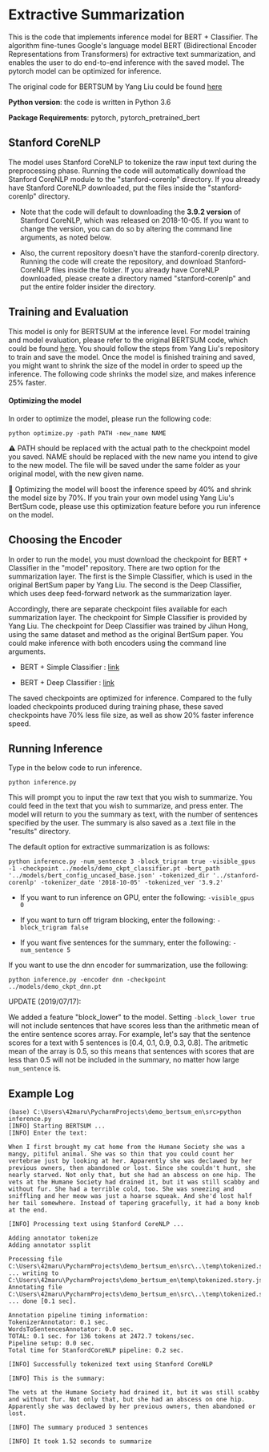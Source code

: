 # Extractive Summarization
This is the code that implements inference model for BERT + Classifier. The algorithm fine-tunes Google's language model BERT (Bidirectional Encoder Representations from Transformers) for extractive text summarization, and enables the user to do end-to-end inference with the saved model. The pytorch model can be optimized for inference.

The original code for BERTSUM by Yang Liu could be found [here](https://github.com/nlpyang/BertSum)

**Python version**: the code is written in Python 3.6

**Package Requirements**: pytorch, pytorch_pretrained_bert

## Stanford CoreNLP
The model uses Stanford CoreNLP to tokenize the raw input text during the preprocessing phase.
Running the code will automatically download the Stanford CoreNLP module to the "stanford-corenlp" directory.
If you already have Stanford CoreNLP downloaded, put the files inside the "stanford-corenlp" directory.

* Note that the code will default to downloading the **3.9.2 version** of Stanford CoreNLP, which was released on 2018-10-05. If you want to change the version, you can do so by altering the command line arguments, as noted below.

* Also, the current repository doesn't have the stanford-corenlp directory. Running the code will create the repository, and download Stanford-CoreNLP files inside the folder. If you already have CoreNLP downloaded, please create a directory named "stanford-corenlp" and put the entire folder insider the directory.

## Training and Evaluation
This model is only for BERTSUM at the inference level. For model training and model evaluation, please refer to the original BERTSUM code, which could be found [here](https://github.com/nlpyang/BertSum). You should follow the steps from Yang Liu's repository to train and save the model. Once the model is finished training and saved, you might want to shrink the size of the model in order to speed up the inference. The following code shrinks the model size, and makes inference 25% faster.

#### Optimizing the model
In order to optimize the model, please run the following code:

```
python optimize.py -path PATH -new_name NAME
```

⚠️ PATH should be replaced with the actual path to the checkpoint model you saved. NAME should be replaced with the new name you intend to give to the new model. The file will be saved under the same folder as your original model, with the new given name.

🚀 Optimizing the model will boost the inference speed by 40% and shrink the model size by 70%. If you train your own model using Yang Liu's BertSum code, please use this optimization feature before you run inference on the model.

## Choosing the Encoder
In order to run the model, you must download the checkpoint for BERT + Classifier in the "model" repository. There are two option for the summarization layer. The first is the Simple Classifier, which is used in the original BertSum paper by Yang Liu. The second is the Deep Classifier, which uses deep feed-forward network as the summarization layer.

Accordingly, there are separate checkpoint files available for each summarization layer. The checkpoint for Simple Classifier is provided by Yang Liu. The checkpoint for Deep Classifier was trained by Jihun Hong, using the same dataset and method as the original BertSum paper. You could make inference with both encoders using the command line arguments.

* BERT + Simple Classifier : [link](https://drive.google.com/file/d/1VN4tuWeRcFqEv4J1Xb7BIIr9Ym4SGOVz/view?usp=sharing)

* BERT + Deep Classifier : [link](https://drive.google.com/file/d/1v_LreKIRiEAieRI4cnD_LnFHX6cSfg4X/view?usp=sharing)

The saved checkpoints are optimized for inference. Compared to the fully loaded checkpoints produced during training phase, these saved checkpoints have 70% less file size, as well as show 20% faster inference speed.

## Running Inference
Type in the below code to run inference.

```
python inference.py 
```

This will prompt you to input the raw text that you wish to summarize. You could feed in the text that you wish to summarize, and press enter. The model will return to you the summary as text, with the number of sentences specified by the user. The summary is also saved as a .text file in the "results" directory.

The default option for extractive summarization is as follows:

```
python inference.py -num_sentence 3 -block_trigram true -visible_gpus -1 -checkpoint ../models/demo_ckpt_classifier.pt -bert_path '../models/bert_config_uncased_base.json' -tokenized_dir '../stanford-corenlp' -tokenizer_date '2018-10-05' -tokenized_ver '3.9.2'
```

* If you want to run inference on GPU, enter the following: ```-visible_gpus 0```

* If you want to turn off trigram blocking, enter the following: ```-block_trigram false```

* If you want five sentences for the summary, enter the following: ```-num_sentence 5```

If you want to use the dnn encoder for summarization, use the following:

```
python inference.py -encoder dnn -checkpoint ../models/demo_ckpt_dnn.pt
```

UPDATE (2019/07/17):

We added a feature "block_lower" to the model. Setting ```-block_lower true``` will not include sentences that have scores less than the arithmetic mean of the entire sentence scores array. For example, let's say that the sentence scores for a text with 5 sentences is [0.4, 0.1, 0.9, 0.3, 0.8]. The aritmetic mean of the array is 0.5, so this means that sentences with scores that are less than 0.5 will not be included in the summary, no matter how large ```num_sentence``` is.

## Example Log
```
(base) C:\Users\42maru\PycharmProjects\demo_bertsum_en\src>python inference.py
[INFO] Starting BERTSUM ...
[INFO] Enter the text:

When I first brought my cat home from the Humane Society she was a mangy, pitiful animal. She was so thin that you could count her vertebrae just by looking at her. Apparently she was declawed by her previous owners, then abandoned or lost. Since she couldn't hunt, she nearly starved. Not only that, but she had an abscess on one hip. The vets at the Humane Society had drained it, but it was still scabby and without fur. She had a terrible cold, too. She was sneezing and sniffling and her meow was just a hoarse squeak. And she'd lost half her tail somewhere. Instead of tapering gracefully, it had a bony knob at the end.

[INFO] Processing text using Stanford CoreNLP ...

Adding annotator tokenize
Adding annotator ssplit

Processing file C:\Users\42maru\PycharmProjects\demo_bertsum_en\src\..\temp\tokenized.story ... writing to C:\Users\42maru\PycharmProjects\demo_bertsum_en\temp\tokenized.story.json
Annotating file C:\Users\42maru\PycharmProjects\demo_bertsum_en\src\..\temp\tokenized.story ... done [0.1 sec].

Annotation pipeline timing information:
TokenizerAnnotator: 0.1 sec.
WordsToSentencesAnnotator: 0.0 sec.
TOTAL: 0.1 sec. for 136 tokens at 2472.7 tokens/sec.
Pipeline setup: 0.0 sec.
Total time for StanfordCoreNLP pipeline: 0.2 sec.

[INFO] Successfully tokenized text using Stanford CoreNLP

[INFO] This is the summary:

The vets at the Humane Society had drained it, but it was still scabby and without fur. Not only that, but she had an abscess on one hip. Apparently she was declawed by her previous owners, then abandoned or lost.

[INFO] The summary produced 3 sentences

[INFO] It took 1.52 seconds to summarize
```
